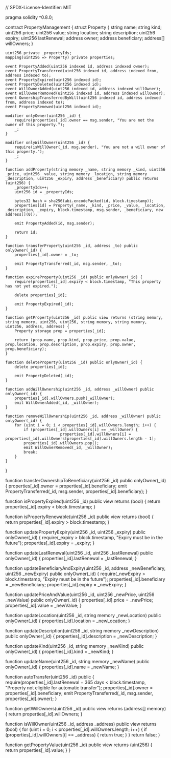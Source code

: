 // SPDX-License-Identifier: MIT

pragma solidity ^0.8.0;

contract PropertyManagement {
    struct Property {
        string name;
        string kind;
        uint256 price;
        uint256 value;
        string location;
        string description;
        uint256 expiry;
        uint256 lastRenewal;
        address owner;
        address beneficiary;
        address[] willOwners;
    }

    uint256 private _propertyIds;
    mapping(uint256 => Property) private properties;

    event PropertyAdded(uint256 indexed id, address indexed owner);
    event PropertyTransferred(uint256 indexed id, address indexed from, address indexed to);
    event PropertyExpired(uint256 indexed id);
    event PropertyDeleted(uint256 indexed id);
    event WillOwnerAdded(uint256 indexed id, address indexed willOwner);
    event WillOwnerRemoved(uint256 indexed id, address indexed willOwner);
    event OwnershipTransferredByWill(uint256 indexed id, address indexed from, address indexed to);
    event PropertyRenewed(uint256 indexed id);

    modifier onlyOwner(uint256 _id) {
        require(properties[_id].owner == msg.sender, "You are not the owner of this property.");
        _;
    }
    
    modifier onlyWillOwner(uint256 _id) {
        require(isWillOwner(_id, msg.sender), "You are not a will owner of this property.");
        _;
    }

    function addProperty(string memory _name, string memory _kind, uint256 _price, uint256 _value, string memory _location, string memory _description, uint256 _expiry, address _beneficiary) public returns (uint256) {
        _propertyIds++;
        uint256 id = _propertyIds;

        bytes32 hash = sha256(abi.encodePacked(id, block.timestamp));
        properties[id] = Property(_name, _kind, _price, _value, _location, _description, _expiry, block.timestamp, msg.sender, _beneficiary, new address[](0));

        emit PropertyAdded(id, msg.sender);

        return id;
    }

    function transferProperty(uint256 _id, address _to) public onlyOwner(_id) {
        properties[_id].owner = _to;

        emit PropertyTransferred(_id, msg.sender, _to);
    }

    function expireProperty(uint256 _id) public onlyOwner(_id) {
        require(properties[_id].expiry < block.timestamp, "This property has not yet expired.");

        delete properties[_id];

        emit PropertyExpired(_id);
    }

    function getProperty(uint256 _id) public view returns (string memory, string memory, uint256, uint256, string memory, string memory, uint256, address, address) {
        Property storage prop = properties[_id];

        return (prop.name, prop.kind, prop.price, prop.value, prop.location, prop.description, prop.expiry, prop.owner, prop.beneficiary);
    }

    function deleteProperty(uint256 _id) public onlyOwner(_id) {
        delete properties[_id];

        emit PropertyDeleted(_id);
    }

    function addWillOwnership(uint256 _id, address _willOwner) public onlyOwner(_id) {
        properties[_id].willOwners.push(_willOwner);
        emit WillOwnerAdded(_id, _willOwner);
    }

    function removeWillOwnership(uint256 _id, address _willOwner) public onlyOwner(_id) {
        for (uint i = 0; i < properties[_id].willOwners.length; i++) {
            if (properties[_id].willOwners[i] == _willOwner) {
                            properties[_id].willOwners[i] = properties[_id].willOwners[properties[_id].willOwners.length - 1];
            properties[_id].willOwners.pop();
            emit WillOwnerRemoved(_id, _willOwner);
            break;
        }
    }
}

function transferOwnershipToBeneficiary(uint256 _id) public onlyOwner(_id) {
    properties[_id].owner = properties[_id].beneficiary;
    emit PropertyTransferred(_id, msg.sender, properties[_id].beneficiary);
}

function isPropertyExpired(uint256 _id) public view returns (bool) {
    return properties[_id].expiry < block.timestamp;
}

function isPropertyRenewable(uint256 _id) public view returns (bool) {
    return properties[_id].expiry > block.timestamp;
}

function updatePropertyExpiry(uint256 _id, uint256 _expiry) public onlyOwner(_id) {
    require(_expiry > block.timestamp, "Expiry must be in the future");
    properties[_id].expiry = _expiry;
}

function updateLastRenewal(uint256 _id, uint256 _lastRenewal) public onlyOwner(_id) {
    properties[_id].lastRenewal = _lastRenewal;
}

function updateBeneficiaryAndExpiry(uint256 _id, address _newBeneficiary, uint256 _newExpiry) public onlyOwner(_id) {
    require(_newExpiry > block.timestamp, "Expiry must be in the future");
    properties[_id].beneficiary = _newBeneficiary;
    properties[_id].expiry = _newExpiry;
}

function updatePriceAndValue(uint256 _id, uint256 _newPrice, uint256 _newValue) public onlyOwner(_id) {
    properties[_id].price = _newPrice;
    properties[_id].value = _newValue;
}

function updateLocation(uint256 _id, string memory _newLocation) public onlyOwner(_id) {
    properties[_id].location = _newLocation;
}

function updateDescription(uint256 _id, string memory _newDescription) public onlyOwner(_id) {
    properties[_id].description = _newDescription;
}

function updateKind(uint256 _id, string memory _newKind) public onlyOwner(_id) {
    properties[_id].kind = _newKind;
}

function updateName(uint256 _id, string memory _newName) public onlyOwner(_id) {
    properties[_id].name = _newName;
}

function autoTransfer(uint256 _id) public {
    require(properties[_id].lastRenewal + 365 days < block.timestamp, "Property not eligible for automatic transfer");
    properties[_id].owner = properties[_id].beneficiary;
    emit PropertyTransferred(_id, msg.sender, properties[_id].owner);
}

function getWillOwners(uint256 _id) public view returns (address[] memory) {
    return properties[_id].willOwners;
}

function isWillOwner(uint256 _id, address _address) public view returns (bool) {
    for (uint i = 0; i < properties[_id].willOwners.length; i++) {
        if (properties[_id].willOwners[i] == _address) {
            return true;
        }
    }
    return false;
}

function getPropertyValue(uint256 _id) public view returns (uint256) {
    return properties[_id].value;
}
}
